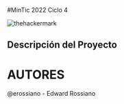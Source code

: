 #MinTic 2022 Ciclo 4

![thehackermark](https://github.com/erossiano/thehackermark/blob/main/thm.jpg)

## Descripción del Proyecto




# AUTORES
@erossiano - Edward Rossiano